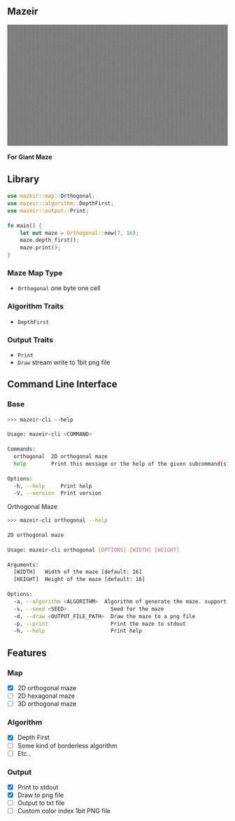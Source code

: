 Mazeir
---
![Yes, It's a maze](/tests/orthogonal/snapshot/depth-first_1076x593.png)

**For Giant Maze**

## Library

```rust
use mazeir::map::Orthogonal;
use mazeir::algorithm::DepthFirst;
use mazeir::output::Print;

fn main() {
    let mut maze = Orthogonal::new(7, 16);
    maze.depth_first();
    maze.print();
}
```

### Maze Map Type

- `Orthogonal` one byte one cell

### Algorithm Traits

- `DepthFirst`

### Output Traits

- `Print`
- `Draw` stream write to 1bit png file

## Command Line Interface

### Base

```bash
>>> mazeir-cli --help

Usage: mazeir-cli <COMMAND>

Commands:
  orthogonal  2D orthogonal maze
  help        Print this message or the help of the given subcommand(s)

Options:
  -h, --help     Print help
  -V, --version  Print version
```

Orthogonal Maze

```bash
>>> mazeir-cli orthogonal --help

2D orthogonal maze

Usage: mazeir-cli orthogonal [OPTIONS] [WIDTH] [HEIGHT]

Arguments:
  [WIDTH]   Width of the maze [default: 16]
  [HEIGHT]  Height of the maze [default: 16]

Options:
  -a, --algorithm <ALGORITHM>  Algorithm of generate the maze. support DepthFirst only [default: DepthFirst]
  -s, --seed <SEED>              Seed for the maze
  -d, --draw <OUTPUT_FILE_PATH>  Draw the maze to a png file
  -p, --print                    Print the maze to stdout
  -h, --help                     Print help
```

## Features

### Map

- [x] 2D orthogonal maze
- [ ] 2D hexagonal maze
- [ ] 3D orthogonal maze

### Algorithm

- [x] Depth First
- [ ] Some kind of borderless algorithm
- [ ] Etc..

### Output

- [x] Print to stdout
- [x] Draw to png file
- [ ] Output to txt file
- [ ] Custom color index 1bit PNG file
